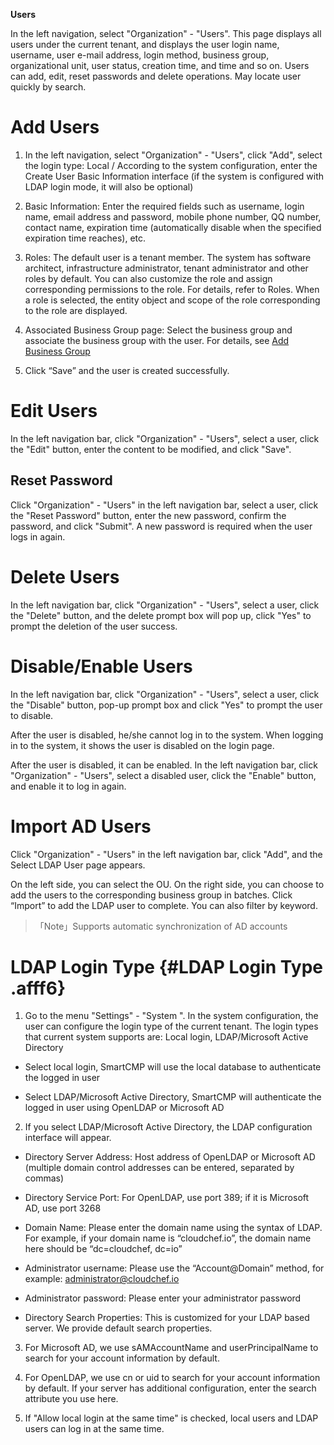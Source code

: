 **Users**

In the left navigation, select "Organization" - "Users". This page displays all users under the current tenant, and displays the user login name, username, user e-mail address, login method, business group, organizational unit, user status, creation time, and time and so on. Users can add, edit, reset passwords and delete operations. May locate user quickly by search.

# Add Users

1.  In the left navigation, select "Organization" - "Users", click "Add", select the login type: Local / According to the system configuration, enter the Create User Basic Information interface (if the system is configured with LDAP login mode, it will also be optional)

2.  Basic Information: Enter the required fields such as username, login name, email address and password, mobile phone number, QQ number, contact name, expiration time (automatically disable when the specified expiration time reaches), etc. 

3.  Roles: The default user is a tenant member. The system has software architect, infrastructure administrator, tenant administrator and other roles by default. You can also customize the role and assign corresponding permissions to the role. For details, refer to Roles. When a role is selected, the entity object and scope of the role corresponding to the role are displayed. 

4.  Associated Business Group page: Select the business group and associate the business group with the user. For details, see [Add Business Group](https://cloudchef.github.io/doc-en/AdminDoc/04Organization/BusinessGroup.html)

5.  Click “Save” and the user is created successfully.

# Edit Users

In the left navigation bar, click "Organization" - "Users", select a user, click the "Edit" button, enter the content to be modified, and click "Save".

## Reset Password

Click "Organization" - "Users" in the left navigation bar, select a user, click the "Reset Password" button, enter the new password, confirm the password, and click "Submit". A new password is required when the user logs in again.

# Delete Users

In the left navigation bar, click "Organization" - "Users", select a user, click the "Delete" button, and the delete prompt box will pop up, click "Yes" to prompt the deletion of the user success.

# Disable/Enable Users 

In the left navigation bar, click "Organization" - "Users", select a user, click the "Disable" button, pop-up prompt box and click "Yes" to prompt the user to disable.

After the user is disabled, he/she cannot log in to the system. When logging in to the system, it shows the user is disabled on the login page.

After the user is disabled, it can be enabled. In the left navigation bar, click "Organization" - "Users", select a disabled user, click the "Enable" button, and enable it to log in again.

# Import AD Users

Click "Organization" - "Users" in the left navigation bar, click "Add", and the Select LDAP User page appears.

On the left side, you can select the OU. On the right side, you can choose to add the users to the corresponding business group in batches. Click “Import” to add the LDAP user to complete. You can also filter by keyword.

>「Note」Supports automatic synchronization of AD accounts



#  LDAP Login Type {#LDAP Login Type .afff6}

1.  Go to the menu "Settings" - "System ". In the system configuration, the user can configure the login type of the current tenant. The login types that current system supports are: Local login, LDAP/Microsoft Active Directory

 + Select local login, SmartCMP will use the local database to authenticate the logged in user

 + Select LDAP/Microsoft Active Directory, SmartCMP will authenticate the logged in user using OpenLDAP or Microsoft AD

2.  If you select LDAP/Microsoft Active Directory, the LDAP configuration interface will appear.

 + Directory Server Address: Host address of OpenLDAP or Microsoft AD (multiple domain control addresses can be entered, separated by commas)

 + Directory Service Port: For OpenLDAP, use port 389; if it is Microsoft AD, use port 3268

 + Domain Name: Please enter the domain name using the syntax of LDAP. For example, if your domain name is “cloudchef.io”, the domain name here should be “dc=cloudchef, dc=io”

 + Administrator username: Please use the “Account@Domain” method, for example: administrator@cloudchef.io

 + Administrator password: Please enter your administrator password

 + Directory Search Properties: This is customized for your LDAP based server. We provide default search properties.

3.   For Microsoft AD, we use sAMAccountName and userPrincipalName to search for your account information by default.

4.   For OpenLDAP, we use cn or uid to search for your account information by default. If your server has additional configuration, enter the search attribute you use here.

5.   If "Allow local login at the same time" is checked, local users and LDAP users can log in at the same time.


